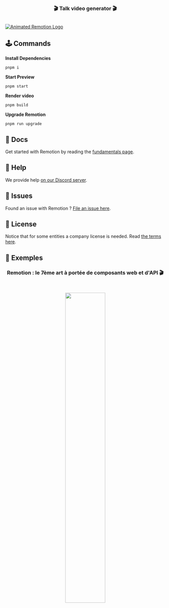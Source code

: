 <p align="center">
  <h3 align="center">🎬 Talk video generator 🎬</h3>
  </br>
  <a href="https://github.com/remotion-dev/logo">
    <picture>
      <source media="(prefers-color-scheme: dark)" srcset="https://github.com/remotion-dev/logo/raw/main/animated-logo-banner-dark.gif">
      <img alt="Animated Remotion Logo" src="https://github.com/remotion-dev/logo/raw/main/animated-logo-banner-light.gif">
    </picture>
  </a>
</p>

## 🕹️ Commands

**Install Dependencies**

```console
pnpm i
```

**Start Preview**

```console
pnpm start
```

**Render video**

```console
pnpm build
```

**Upgrade Remotion**

```console
pnpm run upgrade
```

## 📑 Docs

Get started with Remotion by reading the [fundamentals page](https://www.remotion.dev/docs/the-fundamentals).

## 🛟 Help

We provide help [on our Discord server](https://discord.gg/6VzzNDwUwV).

## 🔖 Issues

Found an issue with Remotion ? [File an issue here](https://github.com/remotion-dev/remotion/issues/new).

## 🪪 License

Notice that for some entities a company license is needed. Read [the terms here](https://github.com/remotion-dev/remotion/blob/main/LICENSE.md).

## 📼 Exemples

<p align="center">
  <h3 align="center">Remotion : le 7ème art à portée de composants web et d'API 🎬</h3>
  </br>
  <p align="center">
    <img align="center" src="https://user-images.githubusercontent.com/60877626/210872589-f52c9c24-f440-4552-84b3-da71e77e8231.gif" width="50%" height="auto" />
  </p>
</p>
